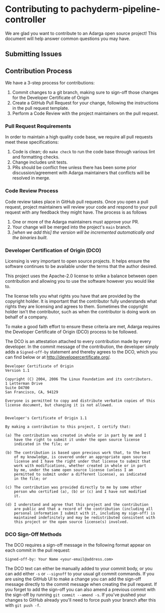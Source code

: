 <!-- Copyright 2021 Adarga Limited -->
<!-- SPDX-License-Identifier: Apache-2.0 -->

# Contributing to pachyderm-pipeline-controller

We are glad you want to contribute to an Adarga open source project!
This document will help answer common questions you may have.

## Submitting Issues

## Contribution Process

We have a 3-step process for contributions:

1. Commit changes to a git branch, making sure to sign-off those changes for the Developer Certificate of Origin
2. Create a GitHub Pull Request for your change, following the instructions in the pull request template.
3. Perform a Code Review with the project maintainers on the pull request.

### Pull Request Requirements

In order to maintain a high quality code base, we require all pull requests meet these specifications:

1. Code is clean; do `make check` to run the code base through various lint and formatting checks.
2. Change includes unit tests.
3. PRs should be conflict free unless there has been some prior discussion/agreement with Adarga maintainers that conflicts will be resolved in merge.

### Code Review Process

Code review takes place in GitHub pull requests. Once you open a pull request, project maintainers will review
your code and respond to your pull request with any feedback they might have. The process is as follows

1. One or more of the Adarga maintainers must approve your PR.
2. Your change will be merged into the project's `main` branch.
3. _[when we add this] the version will be incremented automatically and the binaries built._

### Developer Certification of Origin (DCO)

Licensing is very important to open source projects. It helps ensure
the software continues to be available under the terms that the
author desired.

This project uses the Apache-2.0 license to strike a balance between open
contribution and allowing you to use the software however you would
like to.

The license tells you what rights you have that are provided by the
copyright holder. It is important that the contributor fully
understands what rights they are licensing and agrees to them.
Sometimes the copyright holder isn't the contributor, such as when
the contributor is doing work on behalf of a company.

To make a good faith effort to ensure these criteria are met, Adarga
requires the Developer Certificate of Origin (DCO) process to be
followed.

The DCO is an attestation attached to every contribution made by
every developer. In the commit message of the contribution, the
developer simply adds a `Signed-off-by` statement and thereby agrees
to the DCO, which you can find below or at
http://developercertificate.org/.

```
Developer Certificate of Origin
Version 1.1

Copyright (C) 2004, 2006 The Linux Foundation and its contributors.
1 Letterman Drive
Suite D4700
San Francisco, CA, 94129

Everyone is permitted to copy and distribute verbatim copies of this
license document, but changing it is not allowed.


Developer's Certificate of Origin 1.1

By making a contribution to this project, I certify that:

(a) The contribution was created in whole or in part by me and I
    have the right to submit it under the open source license
    indicated in the file; or

(b) The contribution is based upon previous work that, to the best
    of my knowledge, is covered under an appropriate open source
    license and I have the right under that license to submit that
    work with modifications, whether created in whole or in part
    by me, under the same open source license (unless I am
    permitted to submit under a different license), as indicated
    in the file; or

(c) The contribution was provided directly to me by some other
    person who certified (a), (b) or (c) and I have not modified
    it.

(d) I understand and agree that this project and the contribution
    are public and that a record of the contribution (including all
    personal information I submit with it, including my sign-off) is
    maintained indefinitely and may be redistributed consistent with
    this project or the open source license(s) involved.
```

### DCO Sign-Off Methods

The DCO requires a sign-off message in the following format appear on each commit in the pull request:

```
Signed-off-by: Your Name <your-email@address.com>
```

The DCO text can either be manually added to your commit body, or
you can add either `-s` or `--signoff` to your usual git commit
commands. If you are using the GitHub UI to make a change you can
add the sign-off message directly to the commit message when creating
the pull request. If you forget to add the sign-off you can also
amend a previous commit with the sign-off by running `git commit
--amend -s`. If you've pushed your changes to GitHub already you'll
need to force push your branch after this with `git push -f`.

